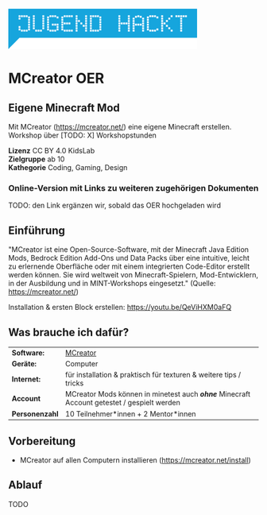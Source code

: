 ![Jugend hackt schriftzug](jugenhackt-schrift.png)
# MCreator OER
## Eigene Minecraft Mod
Mit MCreator (https://mcreator.net/) eine eigene Minecraft erstellen.
Workshop über [TODO: X] Workshopstunden

**Lizenz** CC BY 4.0 KidsLab  
**Zielgruppe** ab 10  
**Kathegorie** Coding, Gaming, Design  

### Online-Version mit Links zu weiteren zugehörigen Dokumenten
TODO: den Link ergänzen wir, sobald das OER hochgeladen wird

## Einführung
"MCreator ist eine Open-Source-Software, mit der Minecraft Java Edition Mods, Bedrock Edition Add-Ons und Data Packs über eine intuitive, leicht zu erlernende Oberfläche oder mit einem integrierten Code-Editor erstellt werden können. Sie wird weltweit von Minecraft-Spielern, Mod-Entwicklern, in der Ausbildung und in MINT-Workshops eingesetzt." (Quelle: https://mcreator.net/)

Installation & ersten Block erstellen: https://youtu.be/QeViHXM0aFQ

## Was brauche ich dafür?
|||
-|-
**Software:**   | [MCreator](https://mcreator.net/download)
**Geräte:**     | Computer  
**Internet:**   | für installation & praktisch für texturen & weitere tips / tricks  
**Account**     | MCreator Mods können in minetest auch ***ohne*** Minecraft Account getestet / gespielt werden 
**Personenzahl**| 10 Teilnehmer\*innen + 2 Mentor\*innen

## Vorbereitung 
- MCreator auf allen Computern installieren (https://mcreator.net/install)


## Ablauf
TODO